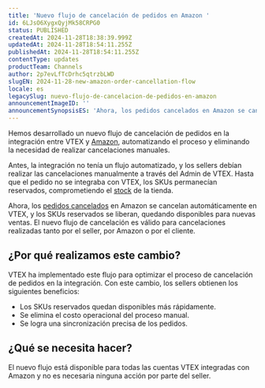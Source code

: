 ```yaml
---
title: 'Nuevo flujo de cancelación de pedidos en Amazon '
id: 6LJsO6XygxQyjMk58CRPG0
status: PUBLISHED
createdAt: 2024-11-28T18:38:39.999Z
updatedAt: 2024-11-28T18:54:11.255Z
publishedAt: 2024-11-28T18:54:11.255Z
contentType: updates
productTeam: Channels
author: 2p7evLfTcDrhc5qtrzbLWD
slugEN: 2024-11-28-new-amazon-order-cancellation-flow
locale: es
legacySlug: nuevo-flujo-de-cancelacion-de-pedidos-en-amazon
announcementImageID: ''
announcementSynopsisES: 'Ahora, los pedidos cancelados en Amazon se cancelan automáticamente en el Admin VTEX.'
---
```


Hemos desarrollado un nuevo flujo de cancelación de pedidos en la integración entre VTEX y [Amazon](/es/tracks/configurar-integracao-com-a-amazon--6sgd4Pagy3wNsWKBvmIFrP), automatizando el proceso y eliminando la necesidad de realizar cancelaciones manuales.  

Antes, la integración no tenía un flujo automatizado, y los sellers debían realizar las cancelaciones manualmente a través del Admin de VTEX. Hasta que el pedido no se integraba con VTEX, los SKUs permanecían reservados, comprometiendo el [stock](/es/tutorial/gerenciar-inventario--tutorials_139) de la tienda.  

Ahora, los [pedidos cancelados](/es/tutorial/declining-order-cancellation--F2n0h1TeQ5td540Gjyff4) en Amazon se cancelan automáticamente en VTEX, y los SKUs reservados se liberan, quedando disponibles para nuevas ventas. El nuevo flujo de cancelación es válido para cancelaciones realizadas tanto por el seller, por Amazon o por el cliente.  

## ¿Por qué realizamos este cambio?
VTEX ha implementado este flujo para optimizar el proceso de cancelación de pedidos en la integración. Con este cambio, los sellers obtienen los siguientes beneficios:  

- Los SKUs reservados quedan disponibles más rápidamente.  
- Se elimina el costo operacional del proceso manual.  
- Se logra una sincronización precisa de los pedidos.  

## ¿Qué se necesita hacer?

El nuevo flujo está disponible para todas las cuentas VTEX integradas con Amazon y no es necesaria ninguna acción por parte del seller.  

